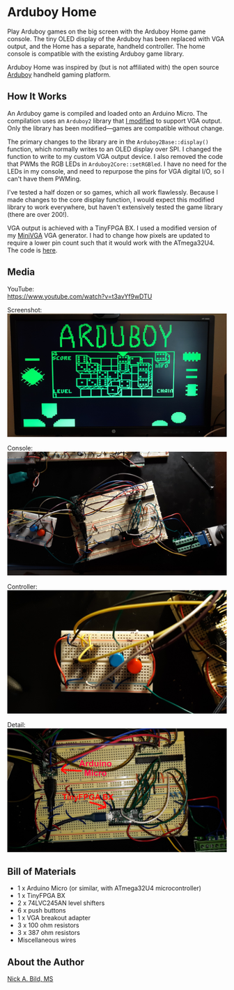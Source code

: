# Arduboy Home

Play Arduboy games on the big screen with the Arduboy Home game console.  The tiny OLED display of the Arduboy has been replaced with VGA output, and the Home has a separate, handheld controller.  The home console is compatible with the existing Arduboy game library.

Arduboy Home was inspired by (but is not affiliated with) the open source [Arduboy](https://arduboy.com/) handheld gaming platform.

## How It Works

An Arduboy game is compiled and loaded onto an Arduino Micro.  The compilation uses an `Arduboy2` library that [I modified](https://github.com/nickbild/arduboy_home/tree/main/Arduboy2) to support VGA output.  Only the library has been modified—games are compatible without change.

The primary changes to the library are in the `Arduboy2Base::display()` function, which normally writes to an OLED display over SPI.  I changed the function to write to my custom VGA output device.  I also removed the code that PWMs the RGB LEDs in `Arduboy2Core::setRGBled`.  I have no need for the LEDs in my console, and need to repurpose the pins for VGA digital I/O, so I can't have them PWMing.

I've tested a half dozen or so games, which all work flawlessly.  Because I made changes to the core display function, I would expect this modified library to work everywhere, but haven't extensively tested the game library (there are over 200!).

VGA output is achieved with a TinyFPGA BX.  I used a modified version of my [MiniVGA](https://github.com/nickbild/fpga_vga) VGA generator.  I had to change how pixels are updated to require a lower pin count such that it would work with the ATmega32U4.  The code is [here](https://github.com/nickbild/arduboy_home/tree/main/vga).

## Media

YouTube:  
https://www.youtube.com/watch?v=t3avYf9wDTU

Screenshot:
![Screenshot](https://raw.githubusercontent.com/nickbild/arduboy_home/main/media/screenshot_sm.jpg)

Console:
![Console](https://raw.githubusercontent.com/nickbild/arduboy_home/main/media/full_setup_sm.jpg)

Controller:
![Controller](https://raw.githubusercontent.com/nickbild/arduboy_home/main/media/controller_sm.jpg)

Detail:
![Detail](https://raw.githubusercontent.com/nickbild/arduboy_home/main/media/arduboy_home_flash_annotated_sm.jpg)


## Bill of Materials

- 1 x Arduino Micro (or similar, with ATmega32U4 microcontroller)
- 1 x TinyFPGA BX
- 2 x 74LVC245AN level shifters
- 6 x push buttons
- 1 x VGA breakout adapter
- 3 x 100 ohm resistors
- 3 x 387 ohm resistors
- Miscellaneous wires

## About the Author

[Nick A. Bild, MS](https://nickbild79.firebaseapp.com/#!/)
